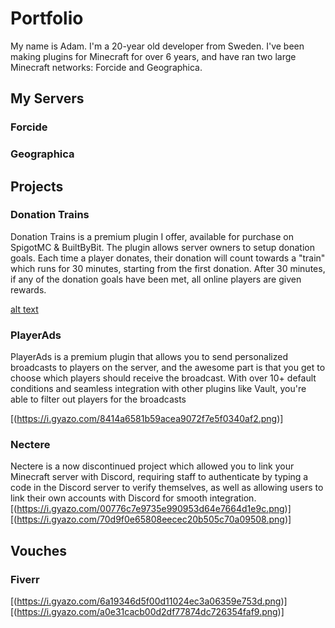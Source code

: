 # Portfolio
My name is Adam. I'm a 20-year old developer from Sweden. 
I've been making plugins for Minecraft for over 6 years, and have ran two large Minecraft networks: Forcide and Geographica.

## My Servers

### Forcide

### Geographica

## Projects

### Donation Trains
Donation Trains is a premium plugin I offer, available for purchase on SpigotMC & BuiltByBit. 
The plugin allows server owners to setup donation goals. Each time a player donates, their donation will count towards a "train" which runs for 30 minutes, starting from the first donation. After 30 minutes, if any of the donation goals have been met, all online players are given rewards.

[alt text](https://i.gyazo.com/c6f7d7cc0eafd5c7df1577010e5317d2.png)

### PlayerAds
PlayerAds is a premium plugin that allows you to send personalized broadcasts to players on the server, and the awesome part is that you get to choose which players should receive the broadcast. With over 10+ default conditions and seamless integration with other plugins like Vault, you're able to filter out players for the broadcasts

[(https://i.gyazo.com/8414a6581b59acea9072f7e5f0340af2.png)]

### Nectere
Nectere is a now discontinued project which allowed you to link your Minecraft server with Discord, requiring staff to authenticate by typing a code in the Discord server to verify themselves, as well as allowing users to link their own accounts with Discord for smooth integration.
[(https://i.gyazo.com/00776c7e9735e990953d64e7664d1e9c.png)]
[(https://i.gyazo.com/70d9f0e65808eecec20b505c70a09508.png)]

## Vouches

### Fiverr
[(https://i.gyazo.com/6a19346d5f00d11024ec3a06359e753d.png)]
[(https://i.gyazo.com/a0e31cacb00d2df77874dc726354faf9.png)]


